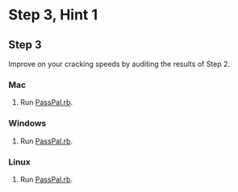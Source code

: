 # Step 3, Hint 1  








## Step 3
Improve on your cracking speeds by auditing the results of Step 2.

### Mac
1.  Run [PassPal.rb](https://github.com/JonZeolla/Presentation_Materials/blob/Password-Cracking_2015-09-24/.Storage/passpal.rb).

### Windows
1.  Run [PassPal.rb](https://github.com/JonZeolla/Presentation_Materials/blob/Password-Cracking_2015-09-24/.Storage/passpal.rb).

### Linux
1.  Run [PassPal.rb](https://github.com/JonZeolla/Presentation_Materials/blob/Password-Cracking_2015-09-24/.Storage/passpal.rb).

